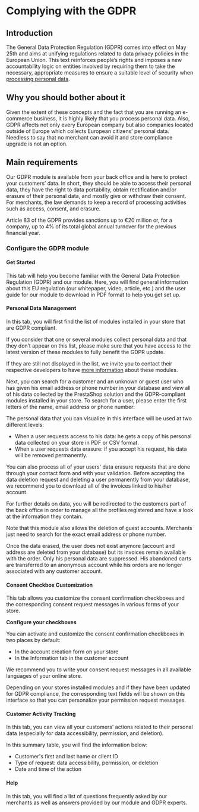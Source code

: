 # Complying with the GDPR

## Introduction <a id="ComplyingwiththeGDPR-Introduction"></a>

The General Data Protection Regulation \(GDPR\) comes into effect on May 25th and aims at unifying regulations related to data privacy policies in the European Union. This text reinforces people’s rights and imposes a new accountability logic on entities involved by requiring them to take the necessary, appropriate measures to ensure a suitable level of security when [processing personal data](https://addons.prestashop.com/en/free-prestashop-modules/31944-gdpr-whitepaper-.html). 

## Why you should bother about it <a id="ComplyingwiththeGDPR-Whyyoushouldbotheraboutit"></a>

Given the extent of these concepts and the fact that you are running an e-commerce business, it is highly likely that you process personal data. Also, GDPR affects not only every European company but also companies located outside of Europe which collects European citizens’ personal data. Needless to say that no merchant can avoid it and store compliance upgrade is not an option.

## Main requirements <a id="ComplyingwiththeGDPR-Mainrequirements"></a>

Our GDPR module is available from your back office and is here to protect your customers’ data. In short, they should be able to access their personal data, they have the right to data portability, obtain rectification and/or erasure of their personal data, and mostly give or withdraw their consent. For merchants, the law demands to keep a record of processing activities such as access, consent, and erasure.

Article 83 of the GDPR provides sanctions up to €20 million or, for a company, up to 4% of its total global annual turnover for the previous financial year.

### Configure the GDPR module <a id="ComplyingwiththeGDPR-ConfiguretheGDPRmodule"></a>

#### Get Started <a id="ComplyingwiththeGDPR-GetStarted"></a>

This tab will help you become familiar with the General Data Protection Regulation \(GDPR\) and our module. Here, you will find general information about this EU regulation \(our whitepaper, video, article, etc.\) and the user guide for our module to download in PDF format to help you get set up.

#### Personal Data Management <a id="ComplyingwiththeGDPR-PersonalDataManagement"></a>

In this tab, you will first find the list of modules installed in your store that are GDPR compliant.

If you consider that one or several modules collect personal data and that they don’t appear on this list, please make sure that you have access to the latest version of these modules to fully benefit the GDPR update.

If they are still not displayed in the list, we invite you to contact their respective developers to have [more information](http://build.prestashop.com/howtos/module/how-to-make-your-module-compliant-with-prestashop-official-gdpr-compliance-module) about these modules.

Next, you can search for a customer and an unknown or guest user who has given his email address or phone number in your database and view all of his data collected by the PrestaShop solution and the GDPR-compliant modules installed in your store. To search for a user, please enter the first letters of the name, email address or phone number: 

The personal data that you can visualize in this interface will be used at two different levels:

* When a user requests access to his data: he gets a copy of his personal data collected on your store in PDF or CSV format.
* When a user requests data erasure: if you accept his request, his data will be removed permanently.

You can also process all of your users' data erasure requests that are done through your contact form and with your validation. Before accepting the data deletion request and deleting a user permanently from your database, we recommend you to download all of the invoices linked to his/her account.

For further details on data, you will be redirected to the customers part of the back office in order to manage all the profiles registered and have a look at the information they contain.

Note that this module also allows the deletion of guest accounts. Merchants just need to search for the exact email address or phone number.

Once the data erased, the user does not exist anymore \(account and address are deleted from your database\) but its invoices remain available with the order. Only his personal data are suppressed. His abandoned carts are transferred to an anonymous account while his orders are no longer associated with any customer account.

#### Consent Checkbox Customization <a id="ComplyingwiththeGDPR-ConsentCheckboxCustomization"></a>

This tab allows you customize the consent confirmation checkboxes and the corresponding consent request messages in various forms of your store.

**Configure your checkboxes**

You can activate and customize the consent confirmation checkboxes in two places by default:

* In the account creation form on your store
* In the Information tab in the customer account

We recommend you to write your consent request messages in all available languages of your online store.

Depending on your stores installed modules and if they have been updated for GDPR compliance, the corresponding text fields will be shown on this interface so that you can personalize your permission request messages.

#### Customer Activity Tracking <a id="ComplyingwiththeGDPR-CustomerActivityTracking"></a>

In this tab, you can view all your customers' actions related to their personal data \(especially for data accessibility, permission, and deletion\).

In this summary table, you will find the information below:

* Customer's first and last name or client ID
* Type of request: data accessibility, permission, or deletion
* Date and time of the action

#### Help <a id="ComplyingwiththeGDPR-Help"></a>

In this tab, you will find a list of questions frequently asked by our merchants as well as answers provided by our module and GDPR experts.

